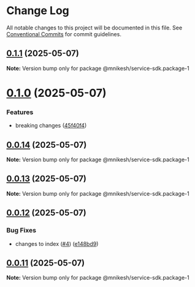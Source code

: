 # Change Log

All notable changes to this project will be documented in this file.
See [Conventional Commits](https://conventionalcommits.org) for commit guidelines.

## [0.1.1](https://github.com/nikeshmhr/lerna-package-exploration/compare/@mnikesh/service-sdk.package-1@0.1.0...@mnikesh/service-sdk.package-1@0.1.1) (2025-05-07)

**Note:** Version bump only for package @mnikesh/service-sdk.package-1





# [0.1.0](https://github.com/nikeshmhr/lerna-package-exploration/compare/@mnikesh/service-sdk.package-1@0.0.14...@mnikesh/service-sdk.package-1@0.1.0) (2025-05-07)


### Features

* breaking changes ([45f40f4](https://github.com/nikeshmhr/lerna-package-exploration/commit/45f40f44ceef57d92b4ed050cdcc036c7f8497ab))





## [0.0.14](https://github.com/nikeshmhr/lerna-package-exploration/compare/@mnikesh/service-sdk.package-1@0.0.13...@mnikesh/service-sdk.package-1@0.0.14) (2025-05-07)

**Note:** Version bump only for package @mnikesh/service-sdk.package-1





## [0.0.13](https://github.com/nikeshmhr/lerna-package-exploration/compare/@mnikesh/service-sdk.package-1@0.0.12...@mnikesh/service-sdk.package-1@0.0.13) (2025-05-07)

**Note:** Version bump only for package @mnikesh/service-sdk.package-1





## [0.0.12](https://github.com/nikeshmhr/lerna-package-exploration/compare/@mnikesh/service-sdk.package-1@0.0.11...@mnikesh/service-sdk.package-1@0.0.12) (2025-05-07)


### Bug Fixes

* changes to index ([#4](https://github.com/nikeshmhr/lerna-package-exploration/issues/4)) ([e148bd9](https://github.com/nikeshmhr/lerna-package-exploration/commit/e148bd9bb1e5afc9f9524fc1bee71c44c2b58b3d))





## [0.0.11](https://github.com/nikeshmhr/lerna-package-exploration/compare/@mnikesh/service-sdk.package-1@0.0.10...@mnikesh/service-sdk.package-1@0.0.11) (2025-05-07)

**Note:** Version bump only for package @mnikesh/service-sdk.package-1

